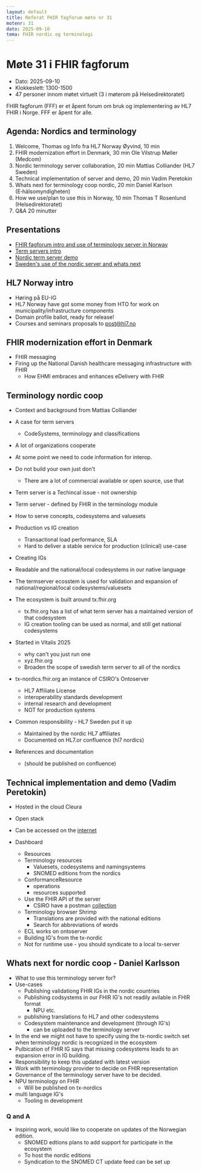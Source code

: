 ```yaml
---
layout: default
title: Referat FHIR fagforum møte nr 31
motenr: 31
dato: 2025-09-10
tema: FHIR nordic og terminologi
---
```


# Møte 31 i FHIR fagforum

* Dato: 2025-09-10
* Klokkeslett: 1300-1500
* 47 personer innom møtet virtuelt (3 i møterom på Helsedirektoratet)

FHIR fagforum (FFF) er et åpent forum om bruk og implementering av HL7 FHIR i Norge. FFF er åpent for alle.

## Agenda: Nordics and terminology  

1. Welcome, Thomas og Info fra HL7 Norway Øyvind, 10 min  
2. FHIR modernization effort in Denmark, 30 min Ole Vilstrup Møller (Medcom)  
3. Nordic terminology server collaboration, 20 min Mattias Colliander (HL7 Sweden)
4. Technical implementation of server and demo, 20 min Vadim Peretokin  
5. Whats next for terminology coop nordic, 20 min Daniel Karlson (E‑hälsomyndigheten)
6. How we use/plan to use this in Norway, 10 min Thomas T Rosenlund (Helsedirektoratet)
7. Q&A 20 minutter  

## Presentations

* [FHIR fagforum intro and use of terminology server in Norway](../docs/FHIR-faglig-forum/presentasjon/2025-09-10-FHIR-fagforum-31.pdf)
* [Term servers intro](../docs/FHIR-faglig-forum/presentasjon/2025-09-10-term-servers-intro.pdf)
* [Nordic term server demo](../docs/FHIR-faglig-forum/presentasjon/2025-09-10-Nordic-FHIR-Terminology-Server-Demo.pdf)
* [Sweden's use of the nordic server and whats next](../docs/FHIR-faglig-forum/presentasjon/2025-09-10-swedens-use-of-tx-nordics.pdf)

## HL7 Norway intro

* Høring på EU-IG
* HL7 Norway have got some money from HTO for work on municipality/infrastructure components
* Domain profile ballot, ready for release!
* Courses and seminars proposals to [post@hl7.no](post@hl7.no)

## FHIR modernization effort in Denmark

* FHIR messaging
* Firing up the National Danish healthcare messaging infrastructure with FHIR
  * How EHMI embraces and enhances eDelivery with FHIR

## Terminology nordic coop

* Context and background from Mattias Colliander
* A case for term servers
  * CodeSystems, terminology and classifications
* A lot of organizations cooperate
* At some point we need to code information for interop.
* Do not build your own just don't
  * There are a lot of commercial available or open source, use that
* Term server is a Techincal issue - not ownership

* Term server - defined by FHIR in the terminology module
* How to serve concepts, codesystems and valuesets
* Production vs IG creation
  * Transactional load performance, SLA
  * Hard to deliver a stable service for production (clinical) use-case

* Creating IGs
* Readable and the national/local codesystems in our native language
* The termserver ecosstem is used for validation and expansion of national/regional/local codesystems/valuesets
* The ecosystem is built around tx.fhir.org
  * tx.fhir.org has a list of what term server has a maintained version of that codesystem
  * IG creation tooling can be used as normal, and still get national codesystems
* Started in Vitalis 2025
  * why can't you just run one
  * xyz.fhir.org
  * Broaden the scope of swedish term server to all of the nordics
* tx-nordics.fhir.org an instance of CSIRO's Ontoserver
  * HL7 Affiliate License
  * interoperability standards development
  * internal research and development
  * NOT for production systems
* Common responsibility - HL7 Sweden put it up
  * Maintained by the nordic HL7 affiliates
  * Documented on HL7.or confluence (hl7 nordics)
* References and documentation
  * (should be published on confluence)

## Technical implementation and demo (Vadim Peretokin)

* Hosted in the cloud Cleura
* Open stack

* Can be accessed on the [internet](https://tx-nordics.fhir.org/fhir/r4)
* Dashboard  
  * Resources
  * Terminology resources
    * Valuesets, codesystems and namingsystems
    * SNOMED editions from the nordics
  * ConformanceResource
    * operations
    * resources supported
  * Use the FHIR API of the server
    * CSIRO have a postman [collection](https://www.postman.com/jimsteel/ontoserver/collection/k4gv6q6/ontoserver-6-example-fhir-terminology-requests?action=share&creator=317818)
  * Terminology browser Shrimp
    * Translations are provided with the national editions
    * Search for abbreviations of words
  * ECL works on ontoserver
  * Building IG's from the tx-nordic
  * Not for runtime use - you should syndicate to a local tx-server
  
## Whats next for nordic coop - Daniel Karlsson

* What to use this terminology server for?
* Use-cases
  * Publishing validationg FHIR IGs in the nordic countries
  * Publishing codsystems in our FHIR IG's not readily avilable in FHIR format
    * NPU etc.
  * publishing translations fo HL7 and other codesystems
  * Codesystem maintenance and development (through IG's)
    * can be uploaded to the terminology server
* In the end we might not have to specify using the tx-nordic switch set when terminology nordic is recognized in the ecosystem
* Pulbication of FHIR IG says that missing codesystems leads to an expansion error in IG building.
* Responsibility to keep this updated with latest version
* Work with terminology provider to decide on FHIR representation
* Governance of the terminology server have to be decided.
* NPU terminology on FHIR
  * Will be published on tx-nordics
* multi language IG's
  * Tooling in development

### Q and A

* Inspiring work, would like to cooperate on updates of the Norwegian edition.
  * SNOMED edtions plans to add support for participate in the ecosystem
  * To host the nordic editions
  * Syndication to the SNOMED CT update feed can be set up
